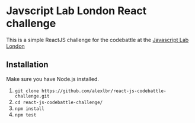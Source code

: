 # Javscript Lab London React challenge 

This is a simple ReactJS challenge for the codebattle at the [Javascript Lab London](http://www.meetup.com/JS-Lab-London/events/230287479/)

## Installation

Make sure you have Node.js installed.

  1. `git clone https://github.com/alexlbr/react-js-codebattle-challenge.git`
  2. `cd react-js-codebattle-challenge/`
  3. `npm install`
  3. `npm test`
